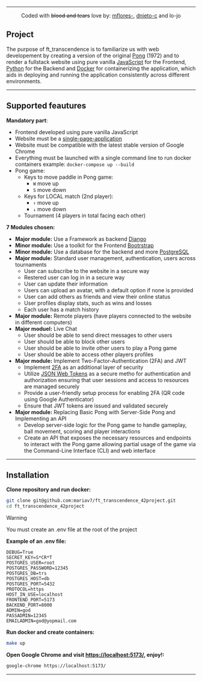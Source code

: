<div align="center">

<!-- ![Demo:](misc/demo.gif) -->

---
Coded with ~~blood and tears~~ love by: [mflores-](https://github.com/mariav7), [dnieto-c](https://github.com/DanielAlejandro2605) and lo-jo

</div>

## Project

The purpose of ft_transcendence is to familiarize us with web developement by creating a version of the original [Pong](https://en.wikipedia.org/wiki/Pong) (1972) and to render a fullstack website using pure vanilla [JavaScript](https://developer.mozilla.org/en-US/docs/Web/JavaScript) for the Frontend, [Python](https://www.python.org/) for the Backend and [Docker](https://www.docker.com/) for containerizing the application, which aids in deploying and running the application consistently across different environments.

---

## Supported feautures

**Mandatory part**:
* Frontend developed using pure vanilla JavaScript
* Website must be a [single-page-application](https://en.wikipedia.org/wiki/Single-page_application)
* Website must be compatible with the latest stable version of Google Chrome
* Everything must be launched with a single command line to run docker containers example: `docker-compose up --build`
* Pong game:
  * Keys to move paddle in Pong game:
    * `W` move up
    * `S` move down
  * Keys for LOCAL match (2nd player):
    * `↑` move up
    * `↓` move down
  * Tournament (4 players in total facing each other)

**7 Modules chosen:**
* **Major module:** Use a Framework as backend [Django](https://docs.djangoproject.com/en/5.0/)
* **Minor module:** Use a toolkit for the Frontend [Bootrstrap](https://getbootstrap.com/docs/5.3/getting-started/introduction/)
* **Minor module:** Use a database for the backend and more [PostgreSQL](https://www.postgresql.org/docs/)
* **Major module:** Standard user management, authentication, users across tournaments
  * User can subscribe to the website in a secure way
  * Restered user can log in in a secure way
  * User can update their information
  * Users can upload an avatar, with a default option if none is provided
  * User can add others as friends and view their online status
  * User profiles display stats, such as wins and losses
  * Each user has a match history
* **Major module:** Remote players (have players connected to the website in different computers)
* **Major moduel:** Live Chat
  * User should be able to send direct messages to other users
  * User should be able to block other users
  * User should be able to invite other users to play a Pong game
  * User should be able to access other players profiles
* **Major module:** Implement Two-Factor-Authentication (2FA) and JWT
  * Implement [2FA](https://en.wikipedia.org/wiki/Multi-factor_authentication) as an additional layer of security
  * Utilize [JSON Web Tokens](https://en.wikipedia.org/wiki/JSON_Web_Token) as a secure metho for authentication and authorization ensuring that user sessions and access to resources are managed
securely
  * Provide a user-friendly setup process for enabling 2FA (QR code using Google Authenticator)
  * Ensure that JWT tokens are issued and validated securely
* **Major module:** Replacing Basic Pong with Server-Side Pong and Implementing an API
  * Develop server-side logic for the Pong game to handle gameplay, ball movement, scoring and player interactions
  * Create an API that exposes the necessary resources and endpoints to interact with the Pong game allowing partial usage of the game via the Command-Line Interface (CLI) and web interface

---

## Installation

**Clone repository and run docker:**
```bash
git clone git@github.com:mariav7/ft_transcendence_42project.git
cd ft_transcendence_42project 
```

> [!WARNING]  
> You must create an .env file at the root of the project

**Example of an .env file:**
```
DEBUG=True
SECRET_KEY=S*CR*T
POSTGRES_USER=root
POSTGRES_PASSWORD=12345
POSTGRES_DB=trs
POSTGRES_HOST=db
POSTGRES_PORT=5432
PROTOCOL=https
HOST_IN_USE=localhost
FRONTEND_PORT=5173
BACKEND_PORT=8000
ADMIN=god
PASSADMIN=12345
EMAILADMIN=god@yopmail.com
```

**Run docker and create containers:**
```bash
make up
```

**Open Google Chrome and visit [https://localhost:5173/](https://localhost:5173/), enjoy!:**
```bash
google-chrome https://localhost:5173/
```

---